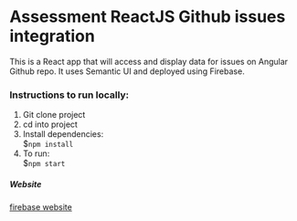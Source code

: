# Assessment ReactJS Github issues integration

This is a React app that will access and display data for issues on Angular Github repo. It uses Semantic UI and deployed using Firebase.

### Instructions to run locally:
1. Git clone project
2. cd into project
3. Install dependencies:\
$`npm install`
4. To run:\
$`npm start`

##### Website
[firebase website](https://angularissues-7ab2e.firebaseapp.com/)